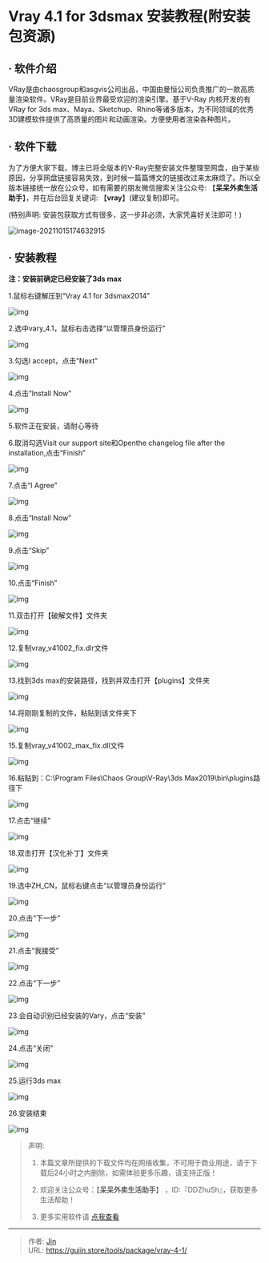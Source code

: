 # Vray 4.1 for 3dsmax 安装教程(附安装包资源)


## · 软件介绍
VRay是由chaosgroup和asgvis公司出品，中国由曼恒公司负责推广的一款高质量渲染软件。VRay是目前业界最受欢迎的渲染引擎。基于V-Ray 内核开发的有VRay for 3ds max、Maya、Sketchup、Rhino等诸多版本，为不同领域的优秀3D建模软件提供了高质量的图片和动画渲染。方便使用者渲染各种图片。


## · 软件下载
为了方便大家下载，博主已将全版本的V-Ray完整安装文件整理至网盘，由于某些原因，分享网盘链接容易失效，到时候一篇篇博文的链接改过来太麻烦了。所以全版本链接统一放在公众号，如有需要的朋友微信搜索关注公众号: 【**呆呆外卖生活助手**】，并在后台回复关键词: 【**vray**】(建议复制)即可。

(特别声明: 安装包获取方式有很多，这一步非必须，大家凭喜好关注即可！)

![image-20211015174632915](https://img.gujin.store/img/image-20211015174632915.png)

## · 安装教程

**注：安装前确定已经安装了3ds max**

1.鼠标右键解压到“Vray 4.1 for 3dsmax2014”

![img](https://img.gujin.store/img/v2-d214ede066204e624423ea403d67a15a_720w.png)

2.选中vary_4.1，鼠标右击选择“以管理员身份运行”

![img](https://img.gujin.store/img/v2-f96bd0bca4e409fd4d1ce9a7f9ced700_720w.png)

3.勾选I accept，点击“Next”

![img](https://img.gujin.store/img/v2-fcb267e1b029661b287a06974bb3f45e_720w.png)

4.点击“Install Now”

![img](https://img.gujin.store/img/v2-3867df22a2cb436136a4dd977601f54c_720w.png)

5.软件正在安装，请耐心等待

6.取消勾选Visit our support site和Openthe changelog file after the installation,点击“Finish”

![img](https://img.gujin.store/img/v2-4b7cb8767df1bf514c9ad541ba13fddf_720w.png)



7.点击“I Agree”

![img](https://img.gujin.store/img/v2-3dddff58d80e37460ab3f5662c685ebd_720w.png)

8.点击“Install Now”

![img](https://img.gujin.store/img/v2-edcbc31afbecdb968a4729e0ca95fd88_720w.png)

9.点击“Skip”

![img](https://img.gujin.store/img/v2-d532672089f06f652a45c298e2638099_720w.png)

10.点击“Finish”

![img](https://img.gujin.store/img/v2-2f6470f49db726f03ddd4c308c94f23c_720w.png)

11.双击打开【破解文件】文件夹

![img](https://img.gujin.store/img/v2-cc07031cdb1832b680987e284668810d_720w.png)

12.复制vray_v41002_fix.dlr文件

![img](https://img.gujin.store/img/v2-a6ac48a18070fc11c5542eba5e9a693f_720w.png)

13.找到3ds max的安装路径，找到并双击打开【plugins】文件夹

![img](https://img.gujin.store/img/v2-115537d3e1dcc1516fb85a50388e5bc5_720w.png)



14.将刚刚复制的文件，粘贴到该文件夹下

![img](https://img.gujin.store/img/v2-3ef3cbcb550915ef7f370b1fb8bc10b9_720w.png)

15.复制vray_v41002_max_fix.dll文件

![img](https://img.gujin.store/img/v2-12da7ee7036c23667ae0e4db43bc3413_720w.png)

16.粘贴到：C:\Program Files\Chaos Group\V-Ray\3ds Max2019\bin\plugins路径下

![img](https://img.gujin.store/img/v2-888687fa320c929dc5d5e7388453af19_720w.png)

17.点击“继续”

![img](https://img.gujin.store/img/v2-79a0876cfb6173bc15cc16d572a8a26b_720w.png)

18.双击打开【汉化补丁】文件夹

![img](https://img.gujin.store/img/v2-808bfd7fffd0297cc4fde44d3a7039c2_720w.png)

19.选中ZH_CN，鼠标右键点击“以管理员身份运行”

![img](https://img.gujin.store/img/v2-2f6db6992ae014907c638d9e9d4a1e00_720w.png)

20.点击“下一步”

![img](https://img.gujin.store/img/v2-37a7b6b49de8f63895ea381293796b57_720w.png)



21.点击“我接受”

![img](https://img.gujin.store/img/v2-4472cba8cd946714d9c6cd42fbb1f43d_720w.png)

22.点击“下一步”

![img](https://img.gujin.store/img/v2-7a5e456048fc0aaec81f982897997882_720w.png)

23.会自动识别已经安装的Vary，点击“安装”

![img](https://img.gujin.store/img/v2-d92a92b3d086cfbe0a58aceec5060f21_720w.png)



24.点击“关闭”

![img](https://img.gujin.store/img/v2-cf78efdc850ac2752ce16f1cd83f9e10_720w.png)



25.运行3ds max

![img](https://img.gujin.store/img/v2-2b51648618844e14076ebc126274a8dc_720w.png)

26.安装结束

![img](https://img.gujin.store/img/v2-d43bfc59916e7af1bd011ce83a18f8a7_720w.png)




> 声明: 
>
> 1. 本篇文章所提供的下载文件均在网络收集，不可用于商业用途，请于下载后24小时之内删除，如需体验更多乐趣，请支持正版！
>
> 2. 欢迎关注公众号：【**呆呆外卖生活助手**】 ，ID:『DDZhuSh』，获取更多生活帮助！
>
> 3. 更多实用软件请  [点我查看](/tools)

---

> 作者: [Jin](https://img.gujin.store/img/favicon.ico)  
> URL: https://gujin.store/tools/package/vray-4-1/  

